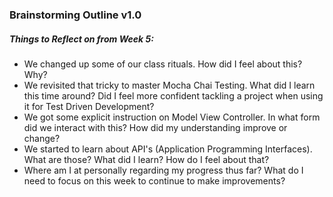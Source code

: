 ### Brainstorming Outline v1.0

##### Things to Reflect on from Week 5:
* We changed up some of our class rituals.  How did I feel about this?  Why?
* We revisited that tricky to master Mocha Chai Testing.  What did I learn this time around?  Did I feel more confident tackling a project when using it for Test Driven Development?
* We got some explicit instruction on Model View Controller.  In what form did we interact with this?  How did my understanding improve or change?
* We started to learn about API's (Application Programming Interfaces).  What are those?  What did I learn?  How do I feel about that?
* Where am I at personally regarding my progress thus far?  What do I need to focus on this week to continue to make improvements?


